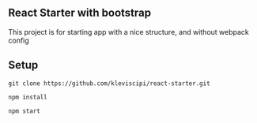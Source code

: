 ## React Starter with bootstrap

This project is for starting app with a nice structure, and without webpack config

## Setup

`git clone https://github.com/kleviscipi/react-starter.git`

`npm install`

`npm start`


